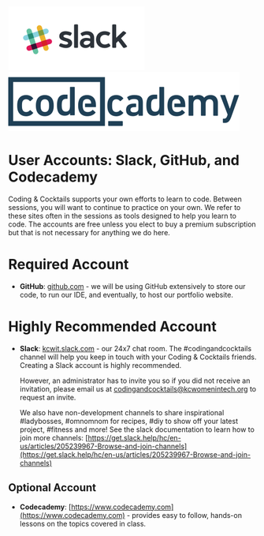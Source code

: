 ![Slack logo](images/Slack.png) ![Codecademy logo](images/codecademy.svg)

# User Accounts: Slack, GitHub, and Codecademy

Coding & Cocktails supports your own efforts to learn to code. Between sessions, you will want to continue to practice on your own. We refer to these sites often in the sessions as tools designed to help you learn to code. The accounts are free unless you elect to buy a premium subscription but that is not necessary for anything we do here.

# Required Account

* **GitHub**: [github.com](https://github.com/) - we will be using GitHub extensively to store our code, to run our IDE, and eventually, to host our portfolio website.

# Highly Recommended Account

* **Slack**: [kcwit.slack.com](https://kcwit.slack.com) - our 24x7 chat room.  The \#codingandcocktails channel will help you keep in touch with your Coding & Cocktails friends. Creating a Slack account is highly recommended.

    However, an administrator has to invite you so if you did not receive an invitation, please email us at [codingandcocktails@kcwomenintech.org](mailto:codingandcocktails@kcwomenintech.org) to request an invite.

    We also have non-development channels to share inspirational #ladybosses, #omnomnom for recipes, #diy to show off your latest project, #fitness and more! See the slack documentation to learn how to join more channels: [https://get.slack.help/hc/en-us/articles/205239967-Browse-and-join-channels](https://get.slack.help/hc/en-us/articles/205239967-Browse-and-join-channels)

## Optional Account

* **Codecademy**: [https://www.codecademy.com](https://www.codecademy.com) - provides easy to follow, hands-on lessons on the topics covered in class.
